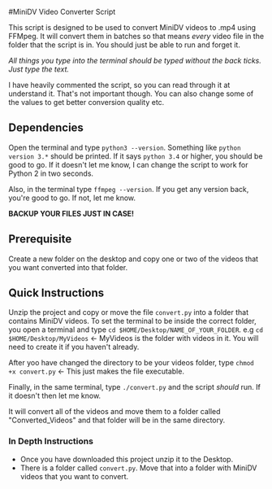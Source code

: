 #MiniDV Video Converter Script

This script is designed to be used to convert MiniDV videos to .mp4 using FFMpeg. It will convert them in batches so that means *every* video file in the folder that the script is in.
You should just be able to run and forget it.

*All things you type into the terminal should be typed without the back ticks. Just type the text.*

I have heavily commented the script, so you can read through it at understand it. That's not important though.
You can also change some of the values to get better conversion quality etc.

## Dependencies
Open the terminal and type `python3 --version`. Something like `python version 3.*` should be printed. If it says `python 3.4` or higher, you should be good to go.
If it doesn't let me know, I can change the script to work for Python 2 in two seconds.

Also, in the terminal type `ffmpeg --version`. If you get any version back, you're good to go. If not, let me know.

**BACKUP YOUR FILES JUST IN CASE!**

## Prerequisite
Create a new folder on the desktop and copy one or two of the videos that you want converted into that folder.

## Quick Instructions
Unzip the project and copy or move the file `convert.py` into a folder that contains MiniDV videos.
To set the terminal to be inside the correct folder, you open a terminal and type `cd $HOME/Desktop/NAME_OF_YOUR_FOLDER`. e.g `cd $HOME/Desktop/MyVideos` <- MyVideos is the folder with videos in it. You will need to create it if you haven't already.

After yoo have changed the directory to be your videos folder, type `chmod +x convert.py` <- This just makes the file executable.

Finally, in the same terminal, type `./convert.py` and the script *should* run. If it doesn't then let me know.

It will convert all of the videos and move them to a folder called "Converted_Videos" and that folder will be in the same directory.


### In Depth Instructions

* Once you have downloaded this project unzip it to the Desktop.
* There is a folder called `convert.py`. Move that into a folder with MiniDV videos that you want to convert.
